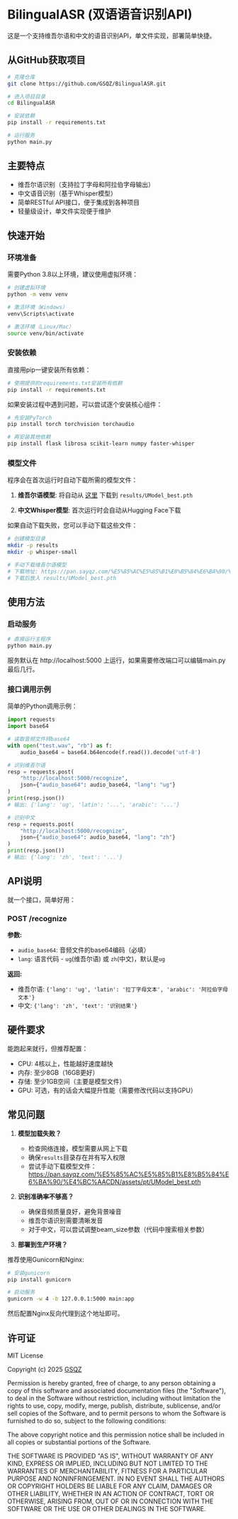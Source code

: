 # BilingualASR (双语语音识别API)

这是一个支持维吾尔语和中文的语音识别API，单文件实现，部署简单快捷。

## 从GitHub获取项目

```bash
# 克隆仓库
git clone https://github.com/GSQZ/BilingualASR.git

# 进入项目目录
cd BilingualASR

# 安装依赖
pip install -r requirements.txt

# 运行服务
python main.py
```

## 主要特点

- 维吾尔语识别（支持拉丁字母和阿拉伯字母输出）
- 中文语音识别（基于Whisper模型）
- 简单RESTful API接口，便于集成到各种项目
- 轻量级设计，单文件实现便于维护

## 快速开始

### 环境准备

需要Python 3.8以上环境，建议使用虚拟环境：

```bash
# 创建虚拟环境
python -m venv venv

# 激活环境（Windows）
venv\Scripts\activate

# 激活环境（Linux/Mac）
source venv/bin/activate
```

### 安装依赖

直接用pip一键安装所有依赖：

```bash
# 使用提供的requirements.txt安装所有依赖
pip install -r requirements.txt
```

如果安装过程中遇到问题，可以尝试逐个安装核心组件：

```bash
# 先安装PyTorch
pip install torch torchvision torchaudio

# 再安装其他依赖
pip install flask librosa scikit-learn numpy faster-whisper
```

### 模型文件

程序会在首次运行时自动下载所需的模型文件：

1. **维吾尔语模型**: 将自动从 [这里](https://pan.sayqz.com/%E5%85%AC%E5%85%B1%E8%B5%84%E6%BA%90/%E4%BC%AACDN/assets/pt/UModel_best.pth) 下载到 `results/UModel_best.pth`

2. **中文Whisper模型**: 首次运行时会自动从Hugging Face下载

如果自动下载失败，您可以手动下载这些文件：

```bash
# 创建模型目录
mkdir -p results
mkdir -p whisper-small

# 手动下载维吾尔语模型
# 下载地址: https://pan.sayqz.com/%E5%85%AC%E5%85%B1%E8%B5%84%E6%BA%90/%E4%BC%AACDN/assets/pt/UModel_best.pth
# 下载后放入 results/UModel_best.pth
```

## 使用方法

### 启动服务

```bash
# 直接运行主程序
python main.py
```

服务默认在 http://localhost:5000 上运行，如果需要修改端口可以编辑main.py最后几行。

### 接口调用示例

简单的Python调用示例：

```python
import requests
import base64

# 读取音频文件转base64
with open("test.wav", "rb") as f:
    audio_base64 = base64.b64encode(f.read()).decode('utf-8')

# 识别维吾尔语
resp = requests.post(
    "http://localhost:5000/recognize",
    json={"audio_base64": audio_base64, "lang": "ug"}
)
print(resp.json())
# 输出: {'lang': 'ug', 'latin': '...', 'arabic': '...'}

# 识别中文
resp = requests.post(
    "http://localhost:5000/recognize",
    json={"audio_base64": audio_base64, "lang": "zh"}
)
print(resp.json())
# 输出: {'lang': 'zh', 'text': '...'}
```

## API说明

就一个接口，简单好用：

### POST /recognize

**参数:**
- `audio_base64`: 音频文件的base64编码（必填）
- `lang`: 语言代码 - `ug`(维吾尔语) 或 `zh`(中文)，默认是`ug`

**返回:**
- 维吾尔语: `{'lang': 'ug', 'latin': '拉丁字母文本', 'arabic': '阿拉伯字母文本'}`
- 中文: `{'lang': 'zh', 'text': '识别结果'}`

## 硬件要求

能跑起来就行，但推荐配置：

- CPU: 4核以上，性能越好速度越快
- 内存: 至少8GB（16GB更好）
- 存储: 至少1GB空间（主要是模型文件）
- GPU: 可选，有的话会大幅提升性能（需要修改代码以支持GPU）

## 常见问题

1. **模型加载失败？**
   - 检查网络连接，模型需要从网上下载
   - 确保`results`目录存在并有写入权限
   - 尝试手动下载模型文件：https://pan.sayqz.com/%E5%85%AC%E5%85%B1%E8%B5%84%E6%BA%90/%E4%BC%AACDN/assets/pt/UModel_best.pth

2. **识别准确率不够高？**
   - 确保音频质量良好，避免背景噪音
   - 维吾尔语识别需要清晰发音
   - 对于中文，可以尝试调整beam_size参数（代码中搜索相关参数）

3. **部署到生产环境？**

推荐使用Gunicorn和Nginx:

```bash
# 安装gunicorn
pip install gunicorn

# 启动服务
gunicorn -w 4 -b 127.0.0.1:5000 main:app
```

然后配置Nginx反向代理到这个地址即可。

## 许可证

MIT License

Copyright (c) 2025 [GSQZ](https://github.com/GSQZ)

Permission is hereby granted, free of charge, to any person obtaining a copy
of this software and associated documentation files (the "Software"), to deal
in the Software without restriction, including without limitation the rights
to use, copy, modify, merge, publish, distribute, sublicense, and/or sell
copies of the Software, and to permit persons to whom the Software is
furnished to do so, subject to the following conditions:

The above copyright notice and this permission notice shall be included in all
copies or substantial portions of the Software.

THE SOFTWARE IS PROVIDED "AS IS", WITHOUT WARRANTY OF ANY KIND, EXPRESS OR
IMPLIED, INCLUDING BUT NOT LIMITED TO THE WARRANTIES OF MERCHANTABILITY,
FITNESS FOR A PARTICULAR PURPOSE AND NONINFRINGEMENT. IN NO EVENT SHALL THE
AUTHORS OR COPYRIGHT HOLDERS BE LIABLE FOR ANY CLAIM, DAMAGES OR OTHER
LIABILITY, WHETHER IN AN ACTION OF CONTRACT, TORT OR OTHERWISE, ARISING FROM,
OUT OF OR IN CONNECTION WITH THE SOFTWARE OR THE USE OR OTHER DEALINGS IN THE
SOFTWARE.